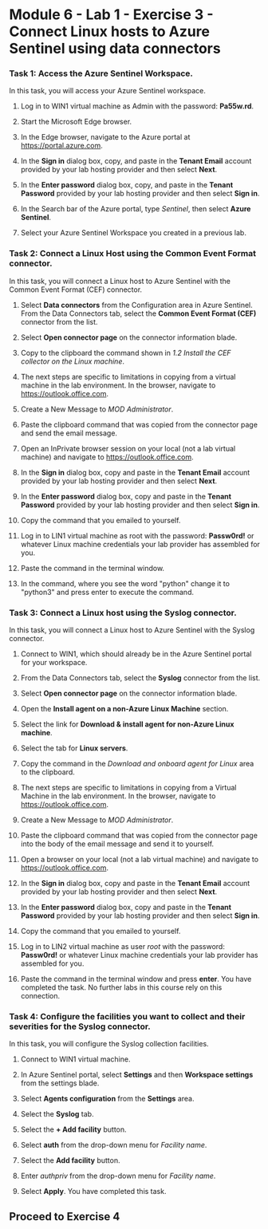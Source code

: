 # Module 6 - Lab 1 - Exercise 3 - Connect Linux hosts to Azure Sentinel using data connectors

### Task 1: Access the Azure Sentinel Workspace.

In this task, you will access your Azure Sentinel workspace.

1. Log in to WIN1 virtual machine as Admin with the password: **Pa55w.rd**.  

2. Start the Microsoft Edge browser.

3. In the Edge browser, navigate to the Azure portal at https://portal.azure.com.

4. In the **Sign in** dialog box, copy, and paste in the **Tenant Email** account provided by your lab hosting provider and then select **Next**.

5. In the **Enter password** dialog box, copy, and paste in the **Tenant Password** provided by your lab hosting provider and then select **Sign in**.

6. In the Search bar of the Azure portal, type *Sentinel*, then select **Azure Sentinel**.

7. Select your Azure Sentinel Workspace you created in a previous lab.

### Task 2: Connect a Linux Host using the Common Event Format connector.

In this task, you will connect a Linux host to Azure Sentinel with the Common Event Format (CEF) connector.

1. Select **Data connectors** from the Configuration area in Azure Sentinel.  From the Data Connectors tab, select the **Common Event Format (CEF)** connector from the list.

2. Select **Open connector page** on the connector information blade.

3. Copy to the clipboard the command shown in *1.2 Install the CEF collector on the Linux machine*.

4. The next steps are specific to limitations in copying from a virtual machine in the lab environment. In the browser, navigate to https://outlook.office.com.

5. Create a New Message to *MOD Administrator*.

6. Paste the clipboard command that was copied from the connector page and send the email message.

7. Open an InPrivate browser session on your local (not a lab virtual machine) and navigate to https://outlook.office.com.

8. In the **Sign in** dialog box, copy and paste in the **Tenant Email** account provided by your lab hosting provider and then select **Next**.

9. In the **Enter password** dialog box, copy and paste in the **Tenant Password** provided by your lab hosting provider and then select **Sign in**.

10. Copy the command that you emailed to yourself.

11. Log in to LIN1 virtual machine as root with the password: **Passw0rd!** or whatever Linux machine credentials your lab provider has assembled for you.

12. Paste the command in the terminal window.

13. In the command, where you see the word "python" change it to "python3" and press enter to execute the command.

### Task 3: Connect a Linux host using the Syslog connector.

In this task, you will connect a Linux host to Azure Sentinel with the Syslog connector.

1. Connect to WIN1, which should already be in the Azure Sentinel portal for your workspace.  

2. From the Data Connectors tab, select the **Syslog** connector from the list.

3. Select **Open connector page** on the connector information blade.

4. Open the **Install agent on a non-Azure Linux Machine** section.

5. Select the link for **Download & install agent for non-Azure Linux machine**. 

6. Select the tab for **Linux servers**.

7. Copy the command in the *Download and onboard agent for Linux* area to the clipboard.

8. The next steps are specific to limitations in copying from a Virtual Machine in the lab environment. In the browser, navigate to https://outlook.office.com.

9. Create a New Message to *MOD Administrator*.

10. Paste the clipboard command that was copied from the connector page into the body of the email message and send it to yourself.

11. Open a browser on your local (not a lab virtual machine) and navigate to https://outlook.office.com.

12. In the **Sign in** dialog box, copy and paste in the **Tenant Email** account provided by your lab hosting provider and then select **Next**.

13. In the **Enter password** dialog box, copy and paste in the **Tenant Password** provided by your lab hosting provider and then select **Sign in**.

14. Copy the command that you emailed to yourself.

15. Log in to LIN2 virtual machine as user *root* with the password: **Passw0rd!** or whatever Linux machine credentials your lab provider has assembled for you.  

16. Paste the command in the terminal window and press **enter**.  You have completed the task. No further labs in this course rely on this connection.

### Task 4: Configure the facilities you want to collect and their severities for the Syslog connector.

In this task, you will configure the Syslog collection facilities.

1. Connect to WIN1 virtual machine.

2. In Azure Sentinel portal, select **Settings** and then **Workspace settings** from the settings blade.

3. Select **Agents configuration** from the **Settings** area.

4. Select the **Syslog** tab.

5. Select the **+ Add facility** button.

6. Select **auth** from the drop-down menu for *Facility name*.

7. Select the **Add facility** button.

8. Enter *authpriv* from the drop-down menu for *Facility name*.

9. Select **Apply**.  You have completed this task.

## Proceed to Exercise 4
